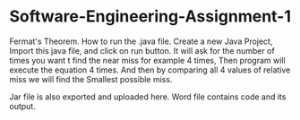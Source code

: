 # Software-Engineering-Assignment-1

Fermat's Theorem.
How to run the .java file. 
Create a new Java Project, Import this java file, and click on run button. 
It will ask for the number of times you want t find the near miss for example 4 times, 
Then program will execute the equation 4 times.
And then by comparing all 4 values of relative miss we will find the Smallest possible miss.

Jar file is also exported and uploaded here. 
Word file contains code and its output.
